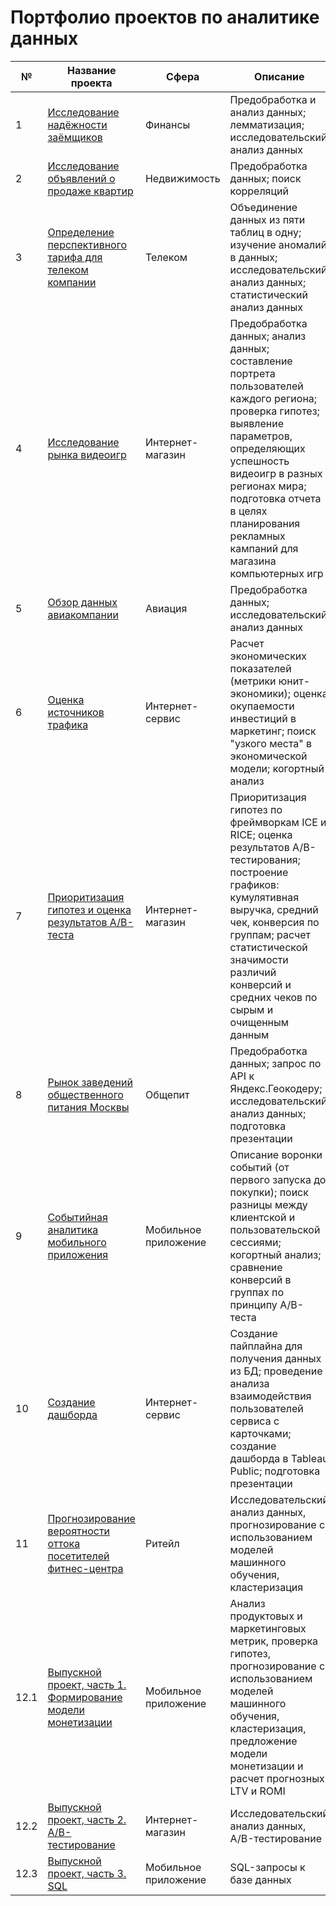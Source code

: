 # Портфолио проектов по аналитике данных

№   | Название проекта                                            | Сфера | Описание| Стек
----| ------------------------------------------------------------|----------|----------|----------
1   | [Исследование надёжности заёмщиков](https://github.com/GrichinNikita2019/yandex_praktikum_da/tree/main/assess_reliability_of_bank_borrowers)                           | Финансы | Предобработка и анализ данных; лемматизация; исследовательский анализ данных| `pymystem3` `Pandas` `matplotlib` `collections` |
2   | [Исследование объявлений о продаже квартир](https://github.com/GrichinNikita2019/yandex_praktikum_da/tree/main/ads_for_sale_of_apartments_research)                   | Недвижимость | Предобработка данных; поиск корреляций| `Pandas` `Matplotlib` `NumPy`|
3   | [Определение перспективного тарифа для телеком компании](https://github.com/GrichinNikita2019/yandex_praktikum_da/tree/main/determination_of_perspective_tariff)      | Телеком | Объединение данных из пяти таблиц в одну; изучение аномалий в данных; исследовательский анализ данных; статистический анализ данных  | `pandas` `numpy` `matplotlib` `functools` `datetime` `scipy` |
4   | [Исследование рынка видеоигр](https://github.com/GrichinNikita2019/yandex_praktikum_da/tree/main/videogames_market_research)                                 | Интернет-магазин | Предобработка данных; анализ данных; составление портрета пользователей каждого региона; проверка гипотез; выявление параметров, определяющих успешность видеоигр в разных регионах мира; подготовка отчета в целях планирования рекламных кампаний для магазина компьютерных игр  | `Matplotlib` `Pandas` `Python` `NumPy` `SciPy` `downcast` `warnings`|
5   | [Обзор данных авиакомпании](https://github.com/GrichinNikita2019/yandex_praktikum_da/tree/main/analytics_in_airlines)                                   | Авиация | Предобработка данных; исследовательский анализ данных  | `Pandas` `Matplotlib` `NumPy` `seaborn`|
6   | [Оценка источников трафика](https://github.com/GrichinNikita2019/yandex_praktikum_da/tree/main/assessment_of_traffic_sources)                                   | Интернет-сервис | Расчет экономических показателей (метрики юнит-экономики); оценка окупаемости инвестиций в маркетинг; поиск "узкого места" в экономической модели; когортный анализ  | `Pandas` `Matplotlib` `NumPy` `Seaborn` `pylab` `scipy`|
7   | [Приоритизация гипотез и оценка результатов А/В-теста](https://github.com/GrichinNikita2019/yandex_praktikum_da/tree/main/hypothesis_and_ab_testing)        | Интернет-магазин | Приоритизация гипотез по фреймворкам ICE и RICE; оценка результатов A/B-тестирования; построение графиков: кумулятивная выручка, средний чек, конверсия по группам; расчет статистической значимости различий конверсий и средних чеков по сырым и очищенным данным  | `Matplotlib` `Pandas` `Python` `Seaborn` `NumPy` `SciPy` `math`|
8   | [Рынок заведений общественного питания Москвы](https://github.com/GrichinNikita2019/yandex_praktikum_da/tree/main/catering_market_research_in_moscow)                | Общепит | Предобработка данных; запрос по API к Яндекс.Геокодеру; исследовательский анализ данных; подготовка презентации  | `pandas` `numpy` `matplotlib` `scipy` `pylab` `seaborn` `math` `Яндекс.Геокодер API` `requests` `pprint` `json`|
9   | [Событийная аналитика мобильного приложения](https://github.com/GrichinNikita2019/yandex_praktikum_da/tree/main/event_analytics_in_mobile_app)                  | Мобильное приложение | Описание воронки событий (от первого запуска до покупки); поиск разницы между клиентской и пользовательской сессиями; когортный анализ; сравнение конверсий в группах по принципу A/B-теста  | `Pandas` `Seaborn` `Matplotlib` `plotly` `math` `NumPy` `SciPy` `warnings`|
10  | [Создание дашборда](https://github.com/GrichinNikita2019/yandex_praktikum_da/tree/main/dashboard_creation)                                           | Интернет-сервис | Создание пайплайна для получения данных из БД; проведение анализа взаимодействия пользователей сервиса с карточками; создание дашборда в Tableau Public; подготовка презентации  | `Pandas` `SQLAlchemy` `Tableau`|
11  | [Прогнозирование вероятности оттока посетителей фитнес-центра](https://github.com/GrichinNikita2019/yandex_praktikum_da/tree/main/ml_customer_churn)| Ритейл | Исследовательский анализ данных, прогнозирование с использованием моделей машинного обучения, кластеризация  | `Pandas` `Seaborn` `Matplotlib` `Numpy` `sklearn` `SciPy`|
12.1| [Выпускной проект, часть 1. Формирование модели монетизации](https://github.com/GrichinNikita2019/yandex_praktikum_da/tree/main/monetization_model)  | Мобильное приложение | Анализ продуктовых и маркетинговых метрик, проверка гипотез, прогнозирование с использованием моделей машинного обучения, кластеризация, предложение модели монетизации и расчет прогнозных LTV и ROMI  | `Pandas` `Seaborn` `Matplotlib` `Numpy` `sklearn` `SciPy`|
12.2| [Выпускной проект, часть 2. A/B-тестирование](https://github.com/GrichinNikita2019/yandex_praktikum_da/tree/main/ab_tests)                 | Интернет-магазин| Исследовательский анализ данных, A/B-тестирование  | `Pandas` `Seaborn` `Matplotlib` `Plotly` `SciPy` `math`|
12.3| [Выпускной проект, часть 3. SQL](https://github.com/GrichinNikita2019/yandex_praktikum_da/tree/main/books_app_sql)                              | Мобильное приложение| SQL-запросы к базе данных  | `Pandas` `SQLAlchemy`|

